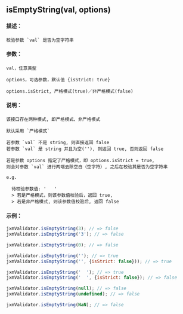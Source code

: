 
## isEmptyString(val, options)

#### 描述：

    校验参数 `val` 是否为空字符串

#### 参数：

    val，任意类型

    options，可选参数，默认值 {isStrict: true}

    options.isStrict, 严格模式(true)／非严格模式(false)

#### 说明：

    该接口存在两种模式, 即严格模式、非严格模式

    默认采用 `严格模式`

    若参数 `val` 不是 string, 则直接返回 false
    若参数 `val` 是 string 并且为空(''), 则返回 true, 否则返回 false

    若是参数 options 指定了严格模式，即 options.isStrict = true, 
    则会对参数 `val` 进行两端去除空白（空字符）, 之后在校验其是否为空字符串

    e.g.

      待校验参数值: '   '
      > 若是严格模式，则该参数值校验后，返回 true,
      > 若是非严格模式, 则该参数值校验后, 返回 false

#### 示例：

```javascript
jxmValidator.isEmptyString(3); // => false
jxmValidator.isEmptyString('3'); // => false

jxmValidator.isEmptyString(0); // => false

jxmValidator.isEmptyString(''); // => true
jxmValidator.isEmptyString('', {isStrict: false})); // => true

jxmValidator.isEmptyString('  '); // => true
jxmValidator.isEmptyString('  ', {isStrict: false}); // => false

jxmValidator.isEmptyString(null); // => false
jxmValidator.isEmptyString(undefined); // => false

jxmValidator.isEmptyString(NaN); // => false
```

